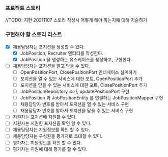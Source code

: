 ### 프로젝트 스토리
//TODO: 지현 20211107 스토리 작성시 어떻게 해야 하는지에 대해 기술하기



### 구현해야 할 스토리 리스트
* [x] 채용담당자는 포지션을 생성할 수 있다.
  * [x] JobPosition, Recruiter 엔티티를 작성한다.
  * [x] JobPosition 을 생성하는 유스케이스를 생성하고, 구현한다.
* [ ] 채용담당자는 포지션을 열고 닫을 수 있다.
  * [ ] OpenPositionPort, ClosePositionPort 인터페이스 설계하기
  * [ ] 포지션을 열 수 있는 서비스에 대한 포트, OpenPositionPort 추가
  * [ ] 포지션을 닫을 수 있는 서비스에 대한 포트, ClosePositionPort 추가
  * [ ] JobPositionRepository 추가, updatePositionPort 구현
  * [ ] JobPosition 과 JobPositionEntity 를 연결하는 JobPositionMapper 구현
  * [ ] 채용담당자 번호를 받아서 포지션을 열 수 있는 서비스 구현
  * [ ] 채용담당자 번호를 받아서 포지션을 닫을 수 있는 서비스 구현
* [ ] 지원자는 포지션에 지원할 수 있다.
* [ ] 지원자는 지원한 포지션을 확인 할 수 있다.
* [ ] 채용담당자는 지원정보를 확인 할 수 있다.
* [ ] 채용담당자는 구성원을 평가자로 초대할 수 있다.
* [ ] 평가자는 지원정보를 확인 할 수 있다.
* [ ] 평가자는 지원에 대해 평가를 할 수 있다.
